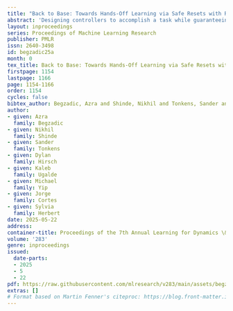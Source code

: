 ```yaml
---
title: "Back to Base: Towards Hands-Off Learning via Safe Resets with Reach-Avoid Safety Filters"
abstract: 'Designing controllers to accomplish a task while guaranteeing constraints on safety remains a significant challenge. We often want an agent to perform well in a nominal task, such as environment exploration, while ensuring it can avoid unsafe states and return to a desired target by a specific time. In particular we are motivated by the setting of safe, efficient, hands-off training for reinforcement learning in the real world. By enabling a robot to safely and autonomously reset to a desired region (e.g., charging stations) without human intervention, we can enhance efficiency and facilitate training. Safety filters, such as those based on control barrier functions, enable decoupling safety from nominal control objectives and rigorously guaranteeing safety. Despite their success, constructing these functions for general nonlinear systems with control constraints and system uncertainties remains an open problem. This paper introduces a safety filter obtained from the value function associated with the reach-avoid problem. The proposed safety filter minimally modifies the nominal controller while avoiding unsafe regions and guiding the system back to the desired target set. By preserving policy performance while allowing safe resetting, we enable efficient hands-off reinforcement learning and advance the feasibility of safe training for real world robots. We demonstrate our approach using a modified version of soft actor-critic to safely train a swing-up task on a modified cartpole stabilization problem.'
layout: inproceedings
series: Proceedings of Machine Learning Research
publisher: PMLR
issn: 2640-3498
id: begzadic25a
month: 0
tex_title: Back to Base: Towards Hands-Off Learning via Safe Resets with Reach-Avoid Safety Filters
firstpage: 1154
lastpage: 1166
page: 1154-1166
order: 1154
cycles: false
bibtex_author: Begzadic, Azra and Shinde, Nikhil and Tonkens, Sander and Hirsch, Dylan and Ugalde, Kaleb and Yip, Michael and Cortes, Jorge and Herbert, Sylvia
author:
- given: Azra
  family: Begzadic
- given: Nikhil
  family: Shinde
- given: Sander
  family: Tonkens
- given: Dylan
  family: Hirsch
- given: Kaleb
  family: Ugalde
- given: Michael
  family: Yip
- given: Jorge
  family: Cortes
- given: Sylvia
  family: Herbert
date: 2025-05-22
address:
container-title: Proceedings of the 7th Annual Learning for Dynamics \& Control Conference
volume: '283'
genre: inproceedings
issued:
  date-parts:
  - 2025
  - 5
  - 22
pdf: https://raw.githubusercontent.com/mlresearch/v283/main/assets/begzadic25a/begzadic25a.pdf
extras: []
# Format based on Martin Fenner's citeproc: https://blog.front-matter.io/posts/citeproc-yaml-for-bibliographies/
---
```

